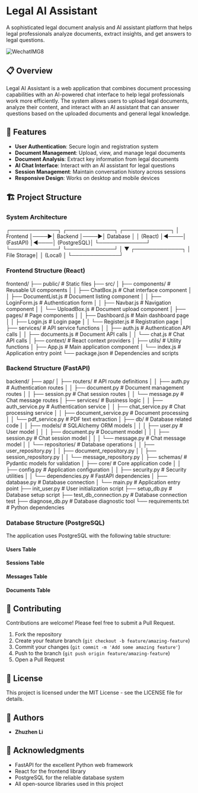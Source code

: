 
# Legal AI Assistant

A sophisticated legal document analysis and AI assistant platform that helps legal professionals analyze documents, extract insights, and get answers to legal questions.

![WechatIMG8](https://github.com/user-attachments/assets/3ab93583-a23d-44b7-8d79-bb4d2dbfa771)

## 📋 Overview

Legal AI Assistant is a web application that combines document processing capabilities with an AI-powered chat interface to help legal professionals work more efficiently. The system allows users to upload legal documents, analyze their content, and interact with an AI assistant that can answer questions based on the uploaded documents and general legal knowledge.

## 🌟 Features

- **User Authentication**: Secure login and registration system
- **Document Management**: Upload, view, and manage legal documents
- **Document Analysis**: Extract key information from legal documents
- **AI Chat Interface**: Interact with an AI assistant for legal questions
- **Session Management**: Maintain conversation history across sessions
- **Responsive Design**: Works on desktop and mobile devices

## 🏗️ Project Structure

### System Architecture
┌─────────────┐ ┌─────────────┐ ┌─────────────┐
│ Frontend │────▶│ Backend │────▶│ Database │
│ (React) │◀────│ (FastAPI) │◀────│ (PostgreSQL)│
└─────────────┘ └─────────────┘ └─────────────┘
│
▼
┌─────────────┐
│ File Storage│
│ (Local) │
└─────────────┘

### Frontend Structure (React)
frontend/
├── public/ # Static files
├── src/
│ ├── components/ # Reusable UI components
│ │ ├── ChatBox.js # Chat interface component
│ │ ├── DocumentList.js # Document listing component
│ │ ├── LoginForm.js # Authentication form
│ │ ├── Navbar.js # Navigation component
│ │ └── UploadBox.js # Document upload component
│ ├── pages/ # Page components
│ │ ├── Dashboard.js # Main dashboard page
│ │ ├── Login.js # Login page
│ │ └── Register.js # Registration page
│ ├── services/ # API service functions
│ │ ├── auth.js # Authentication API calls
│ │ ├── documents.js # Document API calls
│ │ └── chat.js # Chat API calls
│ ├── context/ # React context providers
│ ├── utils/ # Utility functions
│ ├── App.js # Main application component
│ └── index.js # Application entry point
└── package.json # Dependencies and scripts
 
### Backend Structure (FastAPI)

backend/
├── app/
│ ├── routers/ # API route definitions
│ │ ├── auth.py # Authentication routes
│ │ ├── document.py # Document management routes
│ │ ├── session.py # Chat session routes
│ │ └── message.py # Chat message routes
│ ├── services/ # Business logic
│ │ ├── auth_service.py # Authentication service
│ │ ├── chat_service.py # Chat processing service
│ │ ├── document_service.py # Document processing
│ │ └── pdf_service.py # PDF text extraction
│ ├── db/ # Database related code
│ │ ├── models/ # SQLAlchemy ORM models
│ │ │ ├── user.py # User model
│ │ │ ├── document.py # Document model
│ │ │ ├── session.py # Chat session model
│ │ │ └── message.py # Chat message model
│ │ └── repositories/ # Database operations
│ │ ├── user_repository.py
│ │ ├── document_repository.py
│ │ ├── session_repository.py
│ │ └── message_repository.py
│ ├── schemas/ # Pydantic models for validation
│ ├── core/ # Core application code
│ │ ├── config.py # Application configuration
│ │ ├── security.py # Security utilities
│ │ └── dependencies.py # FastAPI dependencies
│ ├── database.py # Database connection
│ └── main.py # Application entry point
├── init_user.py # User initialization script
├── setup_db.py # Database setup script
├── test_db_connection.py # Database connection test
├── diagnose_db.py # Database diagnostic tool
└── requirements.txt # Python dependencies


### Database Structure (PostgreSQL)

The application uses PostgreSQL with the following table structure:

#### Users Table
#### Sessions Table
#### Messages Table
#### Documents Table


## 🤝 Contributing

Contributions are welcome! Please feel free to submit a Pull Request.

1. Fork the repository
2. Create your feature branch (`git checkout -b feature/amazing-feature`)
3. Commit your changes (`git commit -m 'Add some amazing feature'`)
4. Push to the branch (`git push origin feature/amazing-feature`)
5. Open a Pull Request

## 📄 License

This project is licensed under the MIT License - see the LICENSE file for details.

## 👥 Authors

- **Zhuzhen Li** 

## 🙏 Acknowledgments

- FastAPI for the excellent Python web framework
- React for the frontend library
- PostgreSQL for the reliable database system
- All open-source libraries used in this project